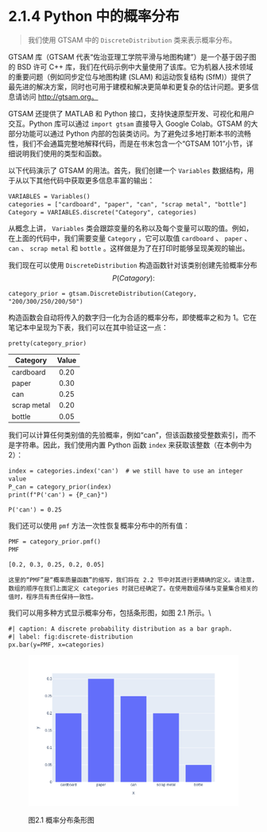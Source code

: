 # 2.1.4  Python 中的概率分布

> 我们使用 GTSAM 中的 `DiscreteDistribution` 类来表示概率分布。

GTSAM 库（GTSAM 代表“佐治亚理工学院平滑与地图构建”）是一个基于因子图的 BSD 许可 C++ 库，我们在代码示例中大量使用了该库。它为机器人技术领域的重要问题（例如同步定位与地图构建 (SLAM) 和运动恢复结构 (SfM)）提供了最先进的解决方案，同时也可用于建模和解决更简单和更复杂的估计问题。更多信息请访问 http://gtsam.org。

GTSAM 还提供了 MATLAB 和 Python 接口，支持快速原型开发、可视化和用户交互。Python 库可以通过 `import gtsam` 直接导入 Google Colab。GTSAM 的大部分功能可以通过 Python 内部的包装类访问。为了避免过多地打断本书的流畅性，我们不会通篇完整地解释代码，而是在书末包含一个“GTSAM 101”小节，详细说明我们使用的类型和函数。

以下代码演示了 GTSAM 的用法。首先，我们创建一个 `Variables` 数据结构，用于从以下其他代码中获取更多信息丰富的输出：

```
VARIABLES = Variables()
categories = ["cardboard", "paper", "can", "scrap metal", "bottle"]
Category = VARIABLES.discrete("Category", categories)
```

从概念上讲， `Variables` 类会跟踪变量的名称以及每个变量可以取的值。例如，在上面的代码中，我们需要变量 `Category` ，它可以取值 `cardboard` 、 `paper` 、 `can` 、 `scrap metal` 和 `bottle` 。这样做是为了在打印时能够呈现美观的输出。

我们现在可以使用 `DiscreteDistribution` 构造函数针对该类别创建先验概率分布 $$P(Catagory):$$

```
category_prior = gtsam.DiscreteDistribution(Category, "200/300/250/200/50")
```

构造函数会自动将传入的数字归一化为合适的概率分布，即使概率之和为 1。它在笔记本中呈现为下表，我们可以在其中验证这一点：

```
pretty(category_prior)
```

| Category    | Value |
| ----------- | :---: |
| cardboard   |  0.20 |
| paper       |  0.30 |
| can         |  0.25 |
| scrap metal |  0.20 |
| bottle      |  0.05 |

我们可以计算任何类别值的先验概率，例如“can”，但该函数接受整数索引，而不是字符串。因此，我们使用内置 Python 函数 `index` 来获取该整数（在本例中为 2）：

```
index = categories.index('can')  # we still have to use an integer value
P_can = category_prior(index)
print(f"P('can') = {P_can}")
```

```
P('can') = 0.25
```

我们还可以使用 `pmf` 方法一次性恢复概率分布中的所有值：

```
PMF = category_prior.pmf()
PMF
```

```
[0.2, 0.3, 0.25, 0.2, 0.05]
```

```
这里的“PMF”是“概率质量函数”的缩写，我们将在 2.2 节中对其进行更精确的定义。请注意，数组的顺序在我们上面定义 categories 时就已经确定了。在使用数组存储与变量集合相关的值时，程序员有责任保持一致性。
```

我们可以用多种方式显示概率分布，包括条形图，如图 2.1 所示。\


```
#| caption: A discrete probability distribution as a bar graph.
#| label: fig:discrete-distribution
px.bar(y=PMF, x=categories)
```

<figure><img src="../../.gitbook/assets/image.png" alt=""><figcaption><p>图2.1 概率分布条形图</p></figcaption></figure>
